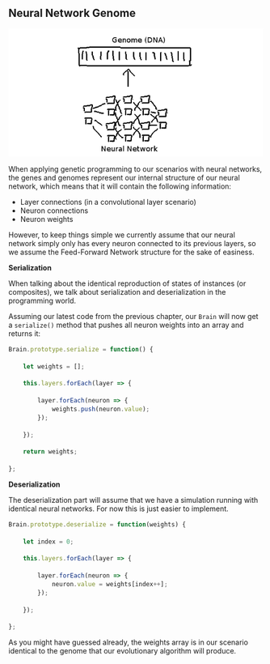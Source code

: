 
## Neural Network Genome

![network-weights](./media/network-weights.png)

When applying genetic programming to our scenarios with
neural networks, the genes and genomes represent our
internal structure of our neural network, which means that
it will contain the following information:

- Layer connections (in a convolutional layer scenario)
- Neuron connections
- Neuron weights

However, to keep things simple we currently assume that our
neural network simply only has every neuron connected to its
previous layers, so we assume the Feed-Forward Network
structure for the sake of easiness.


**Serialization**

When talking about the identical reproduction of states of
instances (or composites), we talk about serialization and
deserialization in the programming world.

Assuming our latest code from the previous chapter, our
`Brain` will now get a `serialize()` method that pushes all
neuron weights into an array and returns it:

```javascript
Brain.prototype.serialize = function() {

	let weights = [];

	this.layers.forEach(layer => {

		layer.forEach(neuron => {
			weights.push(neuron.value);
		});

	});

	return weights;

};
```

**Deserialization**

The deserialization part will assume that we have a
simulation running with identical neural networks. For now
this is just easier to implement.

```javascript
Brain.prototype.deserialize = function(weights) {

	let index = 0;

	this.layers.forEach(layer => {

		layer.forEach(neuron => {
			neuron.value = weights[index++];
		});

	});

};
```

As you might have guessed already, the weights array is in
our scenario identical to the genome that our evolutionary
algorithm will produce.

